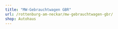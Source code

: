 ```yaml
---
title: "MW-Gebrauchtwagen GBR"
url: /rottenburg-am-neckar/mw-gebrauchtwagen-gbr/
shop: Autohaus
---
```

